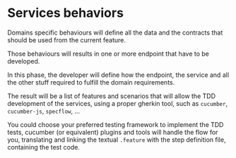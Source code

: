 # Services behaviors

Domains specific behaviours will define all the data and the contracts that should be used from the current feature.

Those behaviours will results in one or more endpoint that have to be developed.

In this phase, the developer will define how the endpoint, the service and all the other stuff required to fulfill the domain requirements.

The result will be a list of features and scenarios that will allow the TDD development of the services, using a proper gherkin tool, such as `cucumber`, `cucumber-js`, `specflow`, ...

You could choose your preferred testing framework to implement the TDD tests, cucumber (or equivalent) plugins and tools will handle the flow for you, translating and linking the textual `.feature` with the step definition file, containing the test code.

